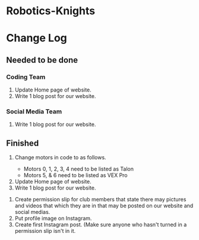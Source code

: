 # Robotics-Knights
<!DoctypeHTML>
<HTML>
  <h1> Change Log</h1>
  <h2>Needed to be done</h2>
  <h3> Coding Team </h3>
<ol>
     <li>Update Home page of website.</li> 
    <li>Write 1 blog post for our website. </li>
  </ol>

   <h3> Social Media Team</h3>
   <ol>
     <li> Write 1 blog post for our website. </li>
  </ol>

<h2>Finished </h2>
  <ol> 
    <li>Change motors in code to as follows.</li>
<ul>
    <li>Motors 0, 1, 2, 3, 4 need to be listed as Talon</li>
    <li>Motors 5, & 6 need to be listed as VEX Pro </li>
    </ul>
    <li>Update Home page of website.</li> 
    <li>Write 1 blog post for our website. </li>
  </ol>
  
  <ol>
    <li> Create permission slip for club members that state there may pictures and videos that which they are in that may be posted on our website and social medias. </li>
  <li> Put profile image on Instagram. </li>
     <li> Create first Instagram post. (Make sure anyone who hasn't turned in a permission slip isn't in it. </li>
  </ol>

